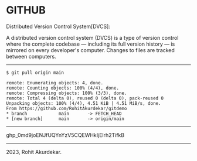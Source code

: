 # GITHUB

Distributed Version Control System[DVCS]:


A distributed version control system (DVCS) is a type of version control where the complete codebase — including its full version history — is mirrored on every developer's computer.
Changes to files are tracked between computers.

-----------------------------------------------------------------------

    $ git pull origin main

    remote: Enumerating objects: 4, done.
    remote: Counting objects: 100% (4/4), done.
    remote: Compressing objects: 100% (3/3), done.
    remote: Total 4 (delta 0), reused 0 (delta 0), pack-reused 0
    Unpacking objects: 100% (4/4), 4.51 KiB | 4.51 MiB/s, done.
    From https://github.com/RohitAkurdekar/gitdemo
    * branch            main       -> FETCH_HEAD
    * [new branch]      main       -> origin/main

--------------------------------------------------------------------------------------
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



-------------------------------------------------------------------------

2023, Rohit Akurdekar.

